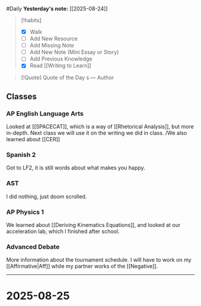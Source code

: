 #Daily
**Yesterday's note:** [[2025-08-24]]

> [!habits] 
>- [x] Walk 
>- [ ] Add New Resource 
> - [ ] Add Missing Note 
> - [ ] Add New Note (Mini Essay or Story) 
> - [ ] Add Previous Knowledge 
> - [x] Read [[Writing to Learn]]

> [!Quote]  Quote of the Day
> s
> — Author

## Classes 

### AP English Language Arts 
Looked at [[SPACECAT]], which is a way of [[Rhetorical Analysis]], but more in-depth. Next class we will use it on the writing we did in class. /We also learned about [[CER]]
### Spanish 2 
Got to LF2, it is still words about what makes you happy.
### AST
I did nothing, just doom scrolled. 
### AP Physics 1 
We learned about [[Deriving Kinematics Equations]], and looked at our acceleration lab, which I finished after school. 
### Advanced Debate 
More information about the tournament schedule. I will have to work on my [[Affirmative|Aff]] while my partner works of the [[Negative]].

<hr>

# 2025-08-25


